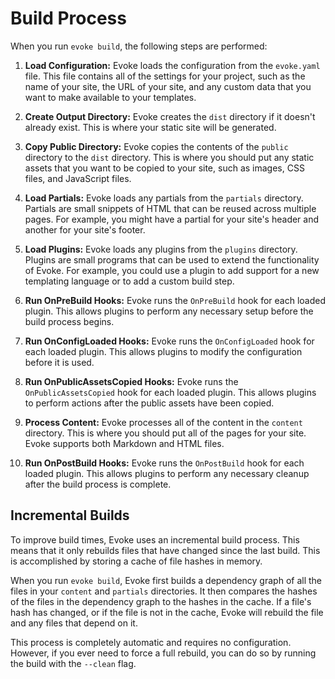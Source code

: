 # Build Process

When you run `evoke build`, the following steps are performed:

1.  **Load Configuration:** Evoke loads the configuration from the `evoke.yaml` file. This file contains all of the settings for your project, such as the name of your site, the URL of your site, and any custom data that you want to make available to your templates.

2.  **Create Output Directory:** Evoke creates the `dist` directory if it doesn't already exist. This is where your static site will be generated.

3.  **Copy Public Directory:** Evoke copies the contents of the `public` directory to the `dist` directory. This is where you should put any static assets that you want to be copied to your site, such as images, CSS files, and JavaScript files.

4.  **Load Partials:** Evoke loads any partials from the `partials` directory. Partials are small snippets of HTML that can be reused across multiple pages. For example, you might have a partial for your site's header and another for your site's footer.

5.  **Load Plugins:** Evoke loads any plugins from the `plugins` directory. Plugins are small programs that can be used to extend the functionality of Evoke. For example, you could use a plugin to add support for a new templating language or to add a custom build step.

6.  **Run OnPreBuild Hooks:** Evoke runs the `OnPreBuild` hook for each loaded plugin. This allows plugins to perform any necessary setup before the build process begins.

7.  **Run OnConfigLoaded Hooks:** Evoke runs the `OnConfigLoaded` hook for each loaded plugin. This allows plugins to modify the configuration before it is used.

8.  **Run OnPublicAssetsCopied Hooks:** Evoke runs the `OnPublicAssetsCopied` hook for each loaded plugin. This allows plugins to perform actions after the public assets have been copied.

9.  **Process Content:** Evoke processes all of the content in the `content` directory. This is where you should put all of the pages for your site. Evoke supports both Markdown and HTML files.

10. **Run OnPostBuild Hooks:** Evoke runs the `OnPostBuild` hook for each loaded plugin. This allows plugins to perform any necessary cleanup after the build process is complete.

## Incremental Builds

To improve build times, Evoke uses an incremental build process. This means that it only rebuilds files that have changed since the last build. This is accomplished by storing a cache of file hashes in memory.

When you run `evoke build`, Evoke first builds a dependency graph of all the files in your `content` and `partials` directories. It then compares the hashes of the files in the dependency graph to the hashes in the cache. If a file's hash has changed, or if the file is not in the cache, Evoke will rebuild the file and any files that depend on it.

This process is completely automatic and requires no configuration. However, if you ever need to force a full rebuild, you can do so by running the build with the `--clean` flag.
